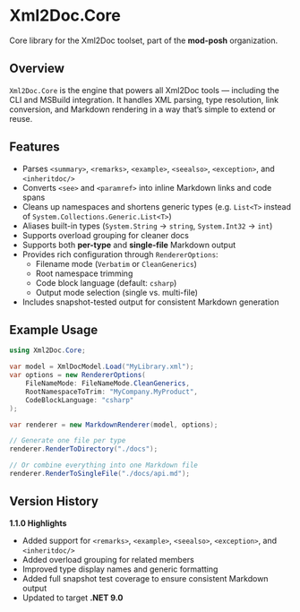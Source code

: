 # Xml2Doc.Core

Core library for the Xml2Doc toolset, part of the **mod-posh** organization.

## Overview

`Xml2Doc.Core` is the engine that powers all Xml2Doc tools — including the CLI and MSBuild integration.
It handles XML parsing, type resolution, link conversion, and Markdown rendering in a way that’s simple to extend or reuse.

## Features

- Parses `<summary>`, `<remarks>`, `<example>`, `<seealso>`, `<exception>`, and `<inheritdoc/>`
- Converts `<see>` and `<paramref>` into inline Markdown links and code spans
- Cleans up namespaces and shortens generic types (e.g. `List<T>` instead of `System.Collections.Generic.List<T>`)
- Aliases built-in types (`System.String` → `string`, `System.Int32` → `int`)
- Supports overload grouping for cleaner docs
- Supports both **per-type** and **single-file** Markdown output
- Provides rich configuration through `RendererOptions`:
  - Filename mode (`Verbatim` or `CleanGenerics`)
  - Root namespace trimming
  - Code block language (default: `csharp`)
  - Output mode selection (single vs. multi-file)
- Includes snapshot-tested output for consistent Markdown generation

## Example Usage

```csharp
using Xml2Doc.Core;

var model = XmlDocModel.Load("MyLibrary.xml");
var options = new RendererOptions(
    FileNameMode: FileNameMode.CleanGenerics,
    RootNamespaceToTrim: "MyCompany.MyProduct",
    CodeBlockLanguage: "csharp"
);

var renderer = new MarkdownRenderer(model, options);

// Generate one file per type
renderer.RenderToDirectory("./docs");

// Or combine everything into one Markdown file
renderer.RenderToSingleFile("./docs/api.md");
````

## Version History

**1.1.0 Highlights**

- Added support for `<remarks>`, `<example>`, `<seealso>`, `<exception>`, and `<inheritdoc/>`
- Added overload grouping for related members
- Improved type display names and generic formatting
- Added full snapshot test coverage to ensure consistent Markdown output
- Updated to target **.NET 9.0**

````
